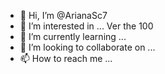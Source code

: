 - 👋 Hi, I’m @ArianaSc7
- 👀 I’m interested in ... Ver the 100
- 🌱 I’m currently learning ...
- 💞️ I’m looking to collaborate on ...
- 📫 How to reach me ...

<!---
ArianaSc7/ArianaSc7 is a ✨ special ✨ repository because its `README.md` (this file) appears on your GitHub profile.
You can click the Preview link to take a look at your changes.
--->
